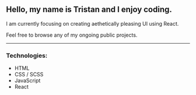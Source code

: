 <h2>Hello, my name is Tristan and I enjoy coding.</h2>

I am currently focusing on creating aethetically pleasing UI using React. 

Feel free to browse any of my ongoing public projects. 

<hr />
<h3>Technologies:</h3>
<ul>
  <li>HTML</li>
  <li>CSS / SCSS</li>
  <li>JavaScript</li>
  <li>React</li>
</ul>


